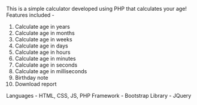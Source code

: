 This is a simple calculator developed using PHP that calculates your age!
Features included -
  1. Calculate age in years
  2. Calculate age in months
  3. Calculate age in weeks
  4. Calculate age in days
  5. Calculate age in hours
  6. Calculate age in minutes
  7. Calculate age in seconds
  8. Calculate age in milliseconds
  9. Birthday note
  10. Download report

Languages - HTML, CSS, JS, PHP
Framework - Bootstrap
Library - JQuery
